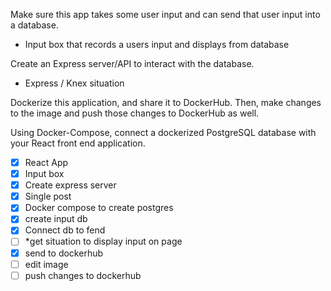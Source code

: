 Make sure this app takes some user input and can send that user input into a database.
  - Input box that records a users input and displays from database

Create an Express server/API to interact with the database.
  - Express / Knex situation

Dockerize this application, and share it to DockerHub. Then, make changes to the image and push those changes to DockerHub as well.

Using Docker-Compose, connect a dockerized PostgreSQL database with your React front end application.

- [X] React App
- [X] Input box
- [X] Create express server
- [X] Single post
- [X] Docker compose to create postgres
- [X] create input db
- [X] Connect db to fend
- [ ] *get situation to display input on page
- [X] send to dockerhub
- [ ] edit image
- [ ] push changes to dockerhub
